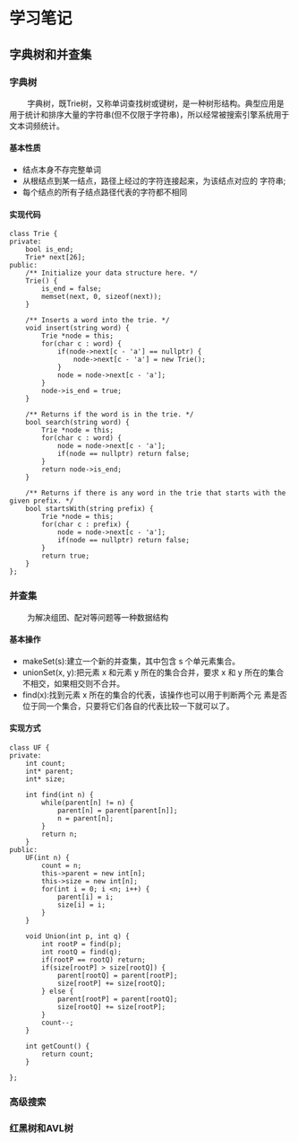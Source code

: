 # 学习笔记
## 字典树和并查集
### 字典树
&emsp;&emsp; 字典树，既Trie树，又称单词查找树或键树，是一种树形结构。典型应用是用于统计和排序大量的字符串(但不仅限于字符串)，所以经常被搜索引擎系统用于文本词频统计。
#### 基本性质
- 结点本身不存完整单词
- 从根结点到某一结点，路径上经过的字符连接起来，为该结点对应的 字符串;
- 每个结点的所有子结点路径代表的字符都不相同
#### 实现代码
```
class Trie {
private:
    bool is_end;
    Trie* next[26];
public:
    /** Initialize your data structure here. */
    Trie() {
        is_end = false;
        memset(next, 0, sizeof(next));
    }
    
    /** Inserts a word into the trie. */
    void insert(string word) {
        Trie *node = this;
        for(char c : word) {
            if(node->next[c - 'a'] == nullptr) {
                node->next[c - 'a'] = new Trie();
            }
            node = node->next[c - 'a'];
        }
        node->is_end = true;
    }
    
    /** Returns if the word is in the trie. */
    bool search(string word) {
        Trie *node = this;
        for(char c : word) {
            node = node->next[c - 'a'];
            if(node == nullptr) return false;
        }
        return node->is_end;
    }
    
    /** Returns if there is any word in the trie that starts with the given prefix. */
    bool startsWith(string prefix) {
        Trie *node = this;
        for(char c : prefix) {
            node = node->next[c - 'a'];
            if(node == nullptr) return false;
        }
        return true;
    }
};
```

### 并查集
&emsp;&emsp; 为解决组团、配对等问题等一种数据结构
#### 基本操作
- makeSet(s):建立一个新的并查集，其中包含 s 个单元素集合。
- unionSet(x, y):把元素 x 和元素 y 所在的集合合并，要求 x 和 y 所在的集合不相交，如果相交则不合并。
- find(x):找到元素 x 所在的集合的代表，该操作也可以用于判断两个元 素是否位于同一个集合，只要将它们各自的代表比较一下就可以了。
#### 实现方式
```
class UF {
private:
    int count;
    int* parent;
    int* size;
    
    int find(int n) {
        while(parent[n] != n) {
            parent[n] = parent[parent[n]];
            n = parent[n];
        }
        return n;
    } 
public:
    UF(int n) {
        count = n;
        this->parent = new int[n];
        this->size = new int[n];
        for(int i = 0; i <n; i++) {
            parent[i] = i;
            size[i] = i;
        }
    }

    void Union(int p, int q) {
        int rootP = find(p);
        int rootQ = find(q);
        if(rootP == rootQ) return;
        if(size[rootP] > size[rootQ]) {
            parent[rootQ] = parent[rootP];
            size[rootP] += size[rootQ];
        } else {
            parent[rootP] = parent[rootQ];
            size[rootQ] += size[rootP];
        }
        count--;
    }

    int getCount() {
        return count;
    }
  
};
```


### 高级搜索

### 红黑树和AVL树
